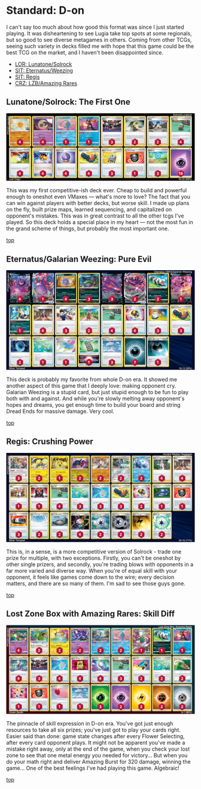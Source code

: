 # Standard: D-on

I can't say too much about how good this format was since I just started playing. It was disheartening to see Lugia take top spots at some regionals, but so good to see diverse metagames in others. Coming from other TCGs, seeing such variety in decks filled me with hope that this game could be the best TCG on the market, and I haven't been disappointed since.

* [LOR: Lunatone/Solrock](#lunatonesolrock-the-first-one)
* [SIT: Eternatus/Weezing](#eternatusgalarian-weezing-pure-evil)
* [SIT: Regis](#regis-crushing-power)
* [CRZ: LZB/Amazing Rares](#lost-zone-box-with-amazing-rares-skill-diff)

## Lunatone/Solrock: The First One

![decklist](../!Images/Standard/1SWSH-LOR/Lunatone-Solrock.png)

This was my first competitive-ish deck ever. Cheap to build and powerful enough to oneshot even VMaxes — what's more to love? The fact that you can win against players with better decks, but worse skill. I made up plans on the fly, built prize maps, learned sequencing, and capitalized on opponent's mistakes. This was in great contrast to all the other tcgs I've played. So this deck holds a special place in my heart — not the most fun in the grand scheme of things, but probably the most important one.

[top](#standard-d-on)

## Eternatus/Galarian Weezing: Pure Evil

![decklist](../!Images/Standard/2SWSH-SIT/Eternatus-Weezing.png)

This deck is probably my favorite from whole D-on era. It showed me another aspect of this game that I deeply love: making opponent cry. Galarian Weezing is a stupid card, but just stupid enough to be fun to play both with and against. And while you're slowly melting away opponent's hopes and dreams, you get enough time to build your board and string Dread Ends for massive damage. Very cool.

[top](#standard-d-on)

## Regis: Crushing Power

![decklist](../!Images/Standard/2SWSH-SIT/Regis.png)

This is, in a sense, is a more competitive version of Solrock - trade one prize for multiple, with two exceptions. Firstly, you can't be oneshot by other single prizers, and secondly, you're trading blows with opponents in a far more varied and diverse way. When you're of equal skill with your opponent, it feels like games come down to the wire; every decision matters, and there are so many of them. I'm sad to see those guys gone.

[top](#standard-d-on)

## Lost Zone Box with Amazing Rares: Skill Diff

![decklist](../!Images/Standard/3SWSH-CRZ/Lost%20Zone%20Amazing%20Rares.PNG)

The pinnacle of skill expression in D-on era. You've got just enough resources to take all six prizes; you've just got to play your cards right. Easier said than done: game state changes after every Flower Selecting, after every card opponent plays. It might not be apparent you've made a mistake right away, only at the end of the game, when you check your lost zone to see that one metal energy you needed for victory... But when you do your math right and deliver Amazing Burst for 320 damage, winning the game... One of the best feelings I've had playing this game. Algebraic!

[top](#standard-d-on)
